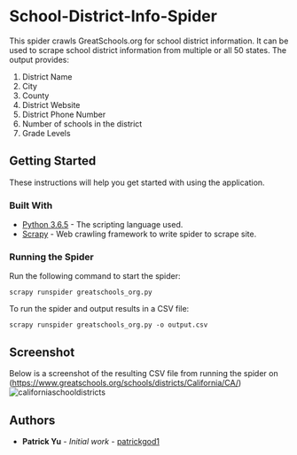 # School-District-Info-Spider

This spider crawls GreatSchools.org for school district information. It can be used to scrape school district information from multiple or all 50 states. The output provides:

1. District Name
2. City
3. County
4. District Website
5. District Phone Number
6. Number of schools in the district
7. Grade Levels

## Getting Started
These instructions will help you get started with using the application.

### Built With
* [Python 3.6.5](https://docs.python.org/3/) - The scripting language used.
* [Scrapy](https://doc.scrapy.org/en/latest/intro/tutorial.html) - Web crawling framework to write spider to scrape site.

### Running the Spider
Run the following command to start the spider:
```
scrapy runspider greatschools_org.py
```
To run the spider and output results in a CSV file:
```
scrapy runspider greatschools_org.py -o output.csv
```

## Screenshot
Below is a screenshot of the resulting CSV file from running the spider on (https://www.greatschools.org/schools/districts/California/CA/)
![californiaschooldistricts](https://user-images.githubusercontent.com/41496510/50580316-ec13fd80-0e01-11e9-9e85-7b3aab3c0a37.png)

## Authors
* **Patrick Yu** - *Initial work* - [patrickgod1](https://github.com/patrickgod1)
